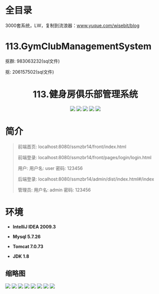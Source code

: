 # 全目录

3000套系统，LW，复制到流浪器：www.yuque.com/wisebit/blog

# 113.GymClubManagementSystem

<p>抠群: 983063232(sql文件)</p>
<p>抠: 206157502(sql文件)</p>


<p><h1 align="center">113.健身房俱乐部管理系统</h1></p>


<p align="center">
	<img src="https://img.shields.io/badge/jdk-1.8-orange.svg"/>
    <img src="https://img.shields.io/badge/Spring-5.x-lightgrey.svg"/>
    <img src="https://img.shields.io/badge/SpringMVC-5.x-lightgrey.svg"/>
    <img src="https://img.shields.io/badge/mybatis-5.x-yellow.svg"/>
    <img src="https://img.shields.io/badge/vue-3.x-blue.svg"/>
</p>

# 简介
>
> 
> 
> 前端首页: localhost:8080/ssmzbr14/front/index.html
>
> 前端登录: localhost:8080/ssmzbr14/front/pages/login/login.html
>
> 用户: 用户名: user 密码: 123456
>
> 后端登录: localhost:8080/ssmzbr14/admin/dist/index.html#/index
>
> 管理员: 用户名: admin 密码: 123456



# 环境

- <b>IntelliJ IDEA 2009.3</b>

- <b>Mysql 5.7.26</b>

- <b>Tomcat 7.0.73</b>

- <b>JDK 1.8</b>




## 缩略图

![](https://bitwise.oss-cn-heyuan.aliyuncs.com/2024/9/10/c676acba-a545-4fd6-8b34-5cd59514dc35.png)
![](https://bitwise.oss-cn-heyuan.aliyuncs.com/2024/9/10/4470d316-f4a3-490f-b12c-b56df3704670.png)
![](https://bitwise.oss-cn-heyuan.aliyuncs.com/2024/9/10/9c021d92-e145-4cb5-881a-9798d941b9dc.png)
![](https://bitwise.oss-cn-heyuan.aliyuncs.com/2024/9/10/bb5d527e-a8f1-4e6d-8a5e-467f2b639b6a.png)
![](https://bitwise.oss-cn-heyuan.aliyuncs.com/2024/9/10/d4dfcb14-477b-4c42-bc58-38739cba47e2.png)
![](https://bitwise.oss-cn-heyuan.aliyuncs.com/2024/9/10/a0170989-cf10-4fdf-91fa-8273a9abf81d.png)
![](https://bitwise.oss-cn-heyuan.aliyuncs.com/2024/9/10/7bdd2730-dc8a-419d-844f-baa6eb353cd7.png)
![](https://bitwise.oss-cn-heyuan.aliyuncs.com/2024/9/10/ee62b917-6183-4536-a4ff-71958fae1aeb.png)



